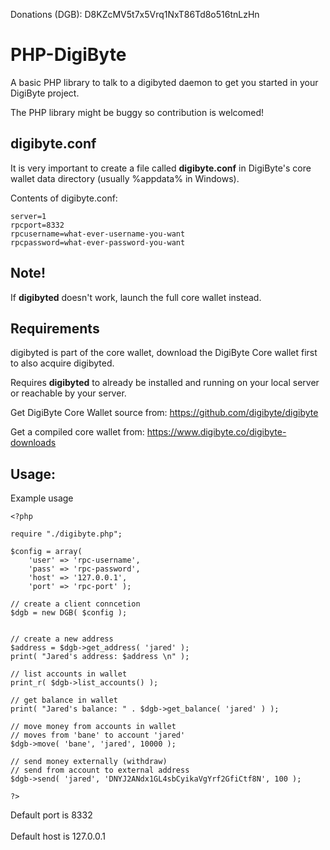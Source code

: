 Donations (DGB): D8KZcMV5t7x5Vrq1NxT86Td8o516tnLzHn

# PHP-DigiByte

A basic PHP library to talk to a digibyted daemon to get you started in your DigiByte project.

The PHP library might be buggy so contribution is welcomed!

## digibyte.conf
It is very important to create a file called **digibyte.conf** in DigiByte's core wallet data directory (usually %appdata% in Windows).

Contents of digibyte.conf:

```
server=1
rpcport=8332
rpcusername=what-ever-username-you-want
rpcpassword=what-ever-password-you-want
```

## Note!
If **digibyted** doesn't work, launch the full core wallet instead.

## Requirements

digibyted is part of the core wallet, download the DigiByte Core wallet first to also acquire digibyted.

Requires **digibyted** to already be installed and running on your local server or reachable by your server.  


Get DigiByte Core Wallet source from: https://github.com/digibyte/digibyte

Get a compiled core wallet from: https://www.digibyte.co/digibyte-downloads


## Usage:

Example usage

```
<?php

require "./digibyte.php";

$config = array(
    'user' => 'rpc-username',
    'pass' => 'rpc-password',
    'host' => '127.0.0.1',
    'port' => 'rpc-port' );

// create a client conncetion
$dgb = new DGB( $config );


// create a new address
$address = $dgb->get_address( 'jared' );
print( "Jared's address: $address \n" );

// list accounts in wallet
print_r( $dgb->list_accounts() );

// get balance in wallet
print( "Jared's balance: " . $dgb->get_balance( 'jared' ) );

// move money from accounts in wallet
// moves from 'bane' to account 'jared'
$dgb->move( 'bane', 'jared', 10000 );

// send money externally (withdraw)
// send from account to external address
$dgb->send( 'jared', 'DNYJ2ANdx1GL4sbCyikaVgYrf2GfiCtf8N', 100 );

?>
```

Default port is 8332<br>
<br>Default host is 127.0.0.1
